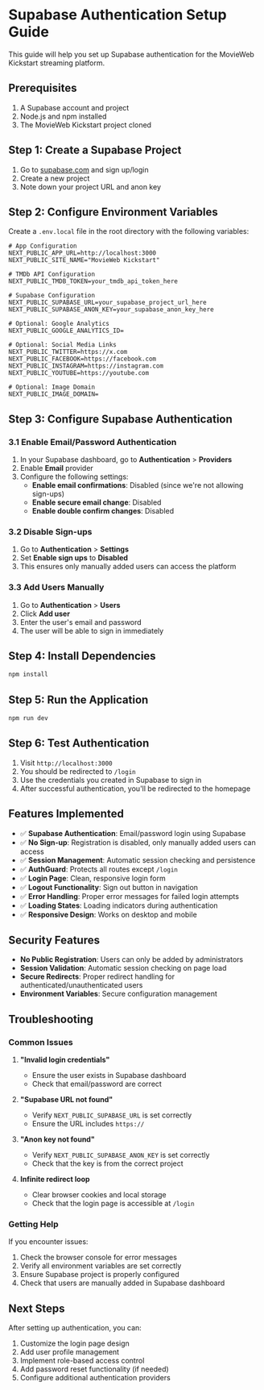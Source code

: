 # Supabase Authentication Setup Guide

This guide will help you set up Supabase authentication for the MovieWeb Kickstart streaming platform.

## Prerequisites

1. A Supabase account and project
2. Node.js and npm installed
3. The MovieWeb Kickstart project cloned

## Step 1: Create a Supabase Project

1. Go to [supabase.com](https://supabase.com) and sign up/login
2. Create a new project
3. Note down your project URL and anon key

## Step 2: Configure Environment Variables

Create a `.env.local` file in the root directory with the following variables:

```env
# App Configuration
NEXT_PUBLIC_APP_URL=http://localhost:3000
NEXT_PUBLIC_SITE_NAME="MovieWeb Kickstart"

# TMDb API Configuration
NEXT_PUBLIC_TMDB_TOKEN=your_tmdb_api_token_here

# Supabase Configuration
NEXT_PUBLIC_SUPABASE_URL=your_supabase_project_url_here
NEXT_PUBLIC_SUPABASE_ANON_KEY=your_supabase_anon_key_here

# Optional: Google Analytics
NEXT_PUBLIC_GOOGLE_ANALYTICS_ID=

# Optional: Social Media Links
NEXT_PUBLIC_TWITTER=https://x.com
NEXT_PUBLIC_FACEBOOK=https://facebook.com
NEXT_PUBLIC_INSTAGRAM=https://instagram.com
NEXT_PUBLIC_YOUTUBE=https://youtube.com

# Optional: Image Domain
NEXT_PUBLIC_IMAGE_DOMAIN=
```

## Step 3: Configure Supabase Authentication

### 3.1 Enable Email/Password Authentication

1. In your Supabase dashboard, go to **Authentication** > **Providers**
2. Enable **Email** provider
3. Configure the following settings:
   - **Enable email confirmations**: Disabled (since we're not allowing sign-ups)
   - **Enable secure email change**: Disabled
   - **Enable double confirm changes**: Disabled

### 3.2 Disable Sign-ups

1. Go to **Authentication** > **Settings**
2. Set **Enable sign ups** to **Disabled**
3. This ensures only manually added users can access the platform

### 3.3 Add Users Manually

1. Go to **Authentication** > **Users**
2. Click **Add user**
3. Enter the user's email and password
4. The user will be able to sign in immediately

## Step 4: Install Dependencies

```bash
npm install
```

## Step 5: Run the Application

```bash
npm run dev
```

## Step 6: Test Authentication

1. Visit `http://localhost:3000`
2. You should be redirected to `/login`
3. Use the credentials you created in Supabase to sign in
4. After successful authentication, you'll be redirected to the homepage

## Features Implemented

- ✅ **Supabase Authentication**: Email/password login using Supabase
- ✅ **No Sign-up**: Registration is disabled, only manually added users can access
- ✅ **Session Management**: Automatic session checking and persistence
- ✅ **AuthGuard**: Protects all routes except `/login`
- ✅ **Login Page**: Clean, responsive login form
- ✅ **Logout Functionality**: Sign out button in navigation
- ✅ **Error Handling**: Proper error messages for failed login attempts
- ✅ **Loading States**: Loading indicators during authentication
- ✅ **Responsive Design**: Works on desktop and mobile

## Security Features

- **No Public Registration**: Users can only be added by administrators
- **Session Validation**: Automatic session checking on page load
- **Secure Redirects**: Proper redirect handling for authenticated/unauthenticated users
- **Environment Variables**: Secure configuration management

## Troubleshooting

### Common Issues

1. **"Invalid login credentials"**
   - Ensure the user exists in Supabase dashboard
   - Check that email/password are correct

2. **"Supabase URL not found"**
   - Verify `NEXT_PUBLIC_SUPABASE_URL` is set correctly
   - Ensure the URL includes `https://`

3. **"Anon key not found"**
   - Verify `NEXT_PUBLIC_SUPABASE_ANON_KEY` is set correctly
   - Check that the key is from the correct project

4. **Infinite redirect loop**
   - Clear browser cookies and local storage
   - Check that the login page is accessible at `/login`

### Getting Help

If you encounter issues:
1. Check the browser console for error messages
2. Verify all environment variables are set correctly
3. Ensure Supabase project is properly configured
4. Check that users are manually added in Supabase dashboard

## Next Steps

After setting up authentication, you can:
1. Customize the login page design
2. Add user profile management
3. Implement role-based access control
4. Add password reset functionality (if needed)
5. Configure additional authentication providers 